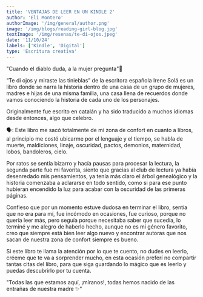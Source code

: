 ```yaml
---
title: 'VENTAJAS DE LEER EN UN KINDLE 2'
author: 'Eli Montero'
authorImage: '/img/general/author.png'
image: '/img/blogs/reading-girl-blog.jpg'
textImage: '/img/resenas/te-di-ojos.jpeg'
date: '11/10/24'
labels: ['Kindle', 'Digital']
type: 'Escritura creativa'
---
```

"Cuando el diablo duda, a la mujer pregunta"👹

“Te di ojos y miraste las tinieblas” de la escritora española Irene Solá es un libro donde se narra la historia dentro de una casa de un grupo de mujeres, madres e hijas de una misma familia, una casa llena de recuerdos donde vamos conociendo la historia de cada uno de los personajes.

Originalmente fue escrito en catalán y ha sido traducido a muchos idiomas desde entonces, algo que celebro.

🗣️: Este libro me sacó totalmente de mi zona de confort en cuanto a libros, al principio me costó ubicarme por el lenguaje y el tiempo, se habla de muerte, maldiciones, linaje, oscuridad, pactos, demonios, maternidad, lobos, bandoleros, cielo.

Por ratos se sentía bizarro y hacía pausas para procesar la lectura, la segunda parte fue mi favorita, siento que gracias al club de lectura ya había desenredado mis pensamientos, ya tenía más claro el árbol genealógico y la historia comenzaba a aclararse en todo sentido, como si para ese punto hubieran encendido la luz para acabar con la oscuridad de las primeras páginas.

Confieso que por un momento estuve dudosa en terminar el libro, sentía que no era para mí, fue incómodo en ocasiones, fue curioso, porque no quería leer más, pero seguía porque necesitaba saber que sucedía, lo terminé y me alegro de haberlo hecho, aunque no es mi género favorito, creo que siempre está bien leer algo nuevo y encontrar autoras que nos sacan de nuestra zona de confort siempre es bueno.

Si este libro te llama la atención por lo que te cuento, no dudes en leerlo, créeme que te va a sorprender mucho, en esta ocasión preferí no compartir tantas citas del libro, para que siga guardando lo mágico que es leerlo y puedas descubrirlo por tu cuenta.

"Todas las que estamos aquí, ¡míranos!, todas hemos nacido de las entrañas de nuestra madre ✨"